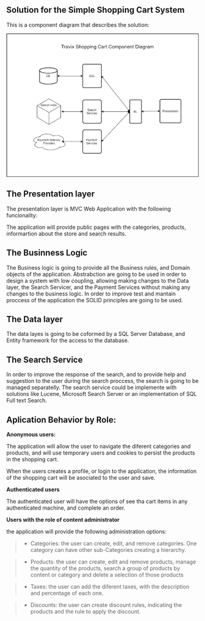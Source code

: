 ## Solution for the Simple Shopping Cart System

This is a component diagram that describes the solution:

![Component Diagram](https://github.com/RubenTejada/tech-test/blob/master/ShoppingCartComponents.png)


## The Presentation layer

The presentation layer is MVC Web Application with the following funcionality:

The application will provide public pages with the categories, products, informartion about the store  and search results.

## The Businness Logic

The Business logic is going to provide all the Business rules, and Domain objects of the application. Abstrabction are going to be used in order to design a system with low coupling, allowing making changes to the Data layer, the Search Servicer, and the Payment Services without making any changes to the business logic. In order to improve test and mantain proccess of the application the SOLID principles are going to be used.

## The Data layer

The data layes is going to be coformed by a SQL Server Database, and Entity framework for the access to the database.

## The Search Service

In order to improve the response of the search, and to provide help and suggestion to the user during the search proccess, the search is going to be managed separatelly. The search service could be implemente with solutions like Lucene, Microsoft Search Server or an implementation of SQL Full text Search.



## Aplication Behavior by Role:

**Anonymous users:**

   The application will allow the user to navigate the diferent categories and products, and will use temporary users and cookies to persist the products in the shopping cart. 

   When the users creates a profile, or login to the application, the information of the shopping cart will be asociated to the user and save.

**Authenticated users**

The authenticated user will have the options of see tha cart items in any authenticated machine, and complete an order.


**Users with the role of content administrator**

the application will provide the following administration options:
  
>- Categories: the user can create, edit, and remove  categories. One category can have other sub-Categories creating a hierarchy.
  
>- Products: the user can create, edit and remove products, manage the quantity of the products, search a group of products by content or category and delete a selection of those products
  
>- Taxes: the user can add the diferent taxes, with the description and percentage of each one.
  
>- Discounts: the user can create discount rules, indicating the products and the rule to apply the discount.

  
  
  
















